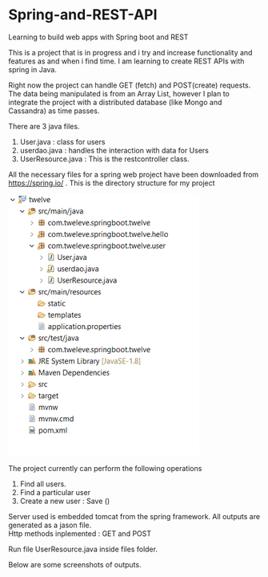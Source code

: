 # Spring-and-REST-API
Learning to build web apps with Spring boot and REST

This is a project that is in progress and i try and increase functionality and features as and when i find time. 
I am learning to create REST APIs with spring in Java. 


Right now the project can handle GET (fetch) and POST(create) requests. 
The data being manipulated is from an Array List, however I plan to integrate the project with a distributed database (like Mongo and Cassandra) as time passes. 

There are 3 java files. 
1) User.java : class for users 
2) userdao.java : handles the interaction with data for Users 
3) UserResource.java : This is the restcontroller class. 

All the necessary files for a spring web project have been downloaded from https://spring.io/ . 
This is the directory structure for my project

![alt text](https://github.com/svishrut93/Spring-and-REST-API/blob/master/screenshots/dirstructure.PNG)

The project currently can perform the following operations 
1. Find all users.
2. Find a particular user 
3. Create a new user : Save ()


Server used is embedded tomcat from the spring framework. 
All outputs are generated as a jason file.<br> 
Http methods inplemented : GET and POST <br>

Run file UserResource.java inside files folder. 

Below are some screenshots of outputs.






